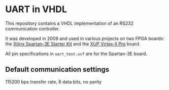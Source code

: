 # UART in VHDL

This repository contains a VHDL implementation of an RS232 communication controller.

It was developed in 2008 and used in various projects on two FPGA boards: the [Xilinx Spartan-3E Starter Kit](http://www.digilentinc.com/S3EBOARD/) and the [XUP Virtex-II Pro](http://www.digilentinc.com/xupv2p/) board.

All pin specifications in `uart_test.ucf` are for the Spartan-3E board.

## Default communication settings
115200 bps transfer rate, 8 data bits, no parity
